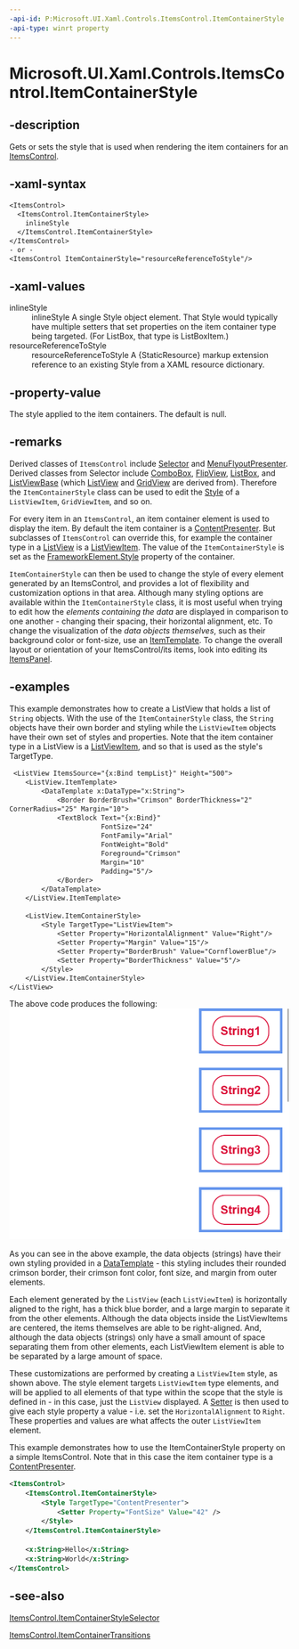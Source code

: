 ```yaml
---
-api-id: P:Microsoft.UI.Xaml.Controls.ItemsControl.ItemContainerStyle
-api-type: winrt property
---
```


<!-- Property syntax
public Windows.UI.Xaml.Style ItemContainerStyle { get;  set; }
-->

# Microsoft.UI.Xaml.Controls.ItemsControl.ItemContainerStyle

## -description
Gets or sets the style that is used when rendering the item containers for an [ItemsControl](itemscontrol.md).


## -xaml-syntax
```xaml
<ItemsControl>
  <ItemsControl.ItemContainerStyle>
    inlineStyle
  </ItemsControl.ItemContainerStyle>
</ItemsControl>
- or -
<ItemsControl ItemContainerStyle="resourceReferenceToStyle"/>
```


## -xaml-values
<dl><dt>inlineStyle</dt><dd>inlineStyle A single Style object element. That Style would typically have multiple setters that set properties on the item container type being targeted. (For ListBox, that type is ListBoxItem.)</dd>
<dt>resourceReferenceToStyle</dt><dd>resourceReferenceToStyle A {StaticResource} markup extension reference to an existing Style from a XAML resource dictionary.</dd>
</dl>

## -property-value
The style applied to the item containers. The default is null.

## -remarks

Derived classes of `ItemsControl` include [Selector](../microsoft.ui.xaml.controls.primitives/selector.md) and [MenuFlyoutPresenter](menuflyoutpresenter.md). Derived classes from Selector include [ComboBox](combobox.md), [FlipView](flipview.md), [ListBox](listbox.md), and [ListViewBase](listviewbase.md) (which [ListView](listview.md) and [GridView](gridview.md) are derived from). Therefore the `ItemContainerStyle` class can be used to edit the [Style](../microsoft.ui.xaml/style.md) of a `ListViewItem`, `GridViewItem`, and so on.

For every item in an `ItemsControl`, an item container element is used to display the item. By default the item container is a [ContentPresenter](contentpresenter.md). But subclasses of `ItemsControl` can override this, for example the container type in a [ListView](listview.md) is a [ListViewItem](listviewitem.md). The value of the `ItemContainerStyle` is set as the [FrameworkElement.Style](../microsoft.ui.xaml/frameworkelement_style.md) property of the container.

`ItemContainerStyle` can then be used to change the style of every element generated by an ItemsControl, and provides a lot of flexibility and customization options in that area. Although many styling options are available within the `ItemContainerStyle` class, it is most useful when trying to edit how the _elements containing the data_ are displayed in comparison to one another - changing their spacing, their horizontal alignment, etc. To change the visualization of the _data objects themselves_, such as their background color or font-size, use an [ItemTemplate](itemscontrol_itemtemplate.md). To change the overall layout or orientation of your ItemsControl/its items, look into editing its [ItemsPanel](itemscontrol_itemspanel.md). 

## -examples

This example demonstrates how to create a ListView that holds a list of `String` objects. With the use of the `ItemContainerStyle` class, the `String` objects have their own border and styling while the `ListViewItem` objects have their own set of styles and properties. Note that the item container type in a ListView is a [ListViewItem](listviewitem.md), and so that is used as the style's TargetType.

```xaml
 <ListView ItemsSource="{x:Bind tempList}" Height="500">
    <ListView.ItemTemplate>
        <DataTemplate x:DataType="x:String">
            <Border BorderBrush="Crimson" BorderThickness="2" CornerRadius="25" Margin="10">
            <TextBlock Text="{x:Bind}" 
                       FontSize="24" 
                       FontFamily="Arial" 
                       FontWeight="Bold" 
                       Foreground="Crimson" 
                       Margin="10"
                       Padding="5"/>
            </Border>
        </DataTemplate>
    </ListView.ItemTemplate>

    <ListView.ItemContainerStyle>
        <Style TargetType="ListViewItem">
            <Setter Property="HorizontalAlignment" Value="Right"/>
            <Setter Property="Margin" Value="15"/>
            <Setter Property="BorderBrush" Value="CornflowerBlue"/>
            <Setter Property="BorderThickness" Value="5"/>
        </Style>
    </ListView.ItemContainerStyle>
</ListView>
```

The above code produces the following:
![ItemContainerStyle used with ListView items](images/itemcontainerstyle-snapshot.png)

As you can see in the above example, the data objects (strings) have their own styling provided in a [DataTemplate](../microsoft.ui.xaml/datatemplate.md) - this styling includes their rounded crimson border, their crimson font color, font size, and margin from outer elements.

Each element generated by the `ListView` (each `ListViewItem`) is horizontally aligned to the right, has a thick blue border, and a large margin to separate it from the other elements. Although the data objects inside the ListViewItems are centered, the items themselves are able to be right-aligned. And, although the data objects (strings) only have a small amount of space separating them from other elements, each ListViewItem element is able to be separated by a large amount of space.

These customizations are performed by creating a `ListViewItem` style, as shown above. The style element targets `ListViewItem` type elements, and will be applied to all elements of that type within the scope that the style is defined in - in this case, just the `ListView` displayed. A [Setter](../microsoft.ui.xaml/setter.md) is then used to give each style property a value - i.e. set the `HorizontalAlignment` to `Right`. These properties and values are what affects the outer `ListViewItem` element.

This example demonstrates how to use the ItemContainerStyle property on a simple ItemsControl. Note that in this case the item container type is a [ContentPresenter](contentpresenter.md).

```xml
<ItemsControl>
    <ItemsControl.ItemContainerStyle>
        <Style TargetType="ContentPresenter">
            <Setter Property="FontSize" Value="42" />
        </Style>
    </ItemsControl.ItemContainerStyle>
            
    <x:String>Hello</x:String>
    <x:String>World</x:String>
</ItemsControl>
```

## -see-also

[ItemsControl.ItemContainerStyleSelector](itemscontrol_itemcontainerstyleselector.md)

[ItemsControl.ItemContainerTransitions](itemscontrol_itemcontainertransitions.md)
